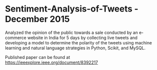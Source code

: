 # Sentiment-Analysis-of-Tweets - December 2015
Analyzed the opinion of the public towards a sale conducted by an e-commerce website in India for 5 days by collecting live tweets and developing a model to determine the polarity of the tweets using machine learning and natural language strategies in Python, Scikit, and MySQL.

Published paper can be found at https://ieeexplore.ieee.org/document/8392217
